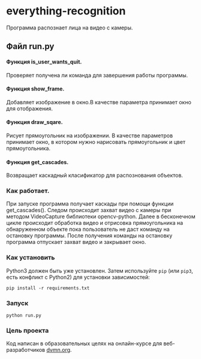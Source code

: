 # everything-recognition

Программа распознает лица на видео с камеры.

## Файл run.py

#### Функция is_user_wants_quit.

Проверяет получена ли команда для завершения работы программы. 

#### Функция show_frame.

Добавляет изображение в окно.В качестве параметра принимает окно для отображения.

#### Функция draw_sqare.

Рисует прямоугольник на изображении. В качестве параметров принимает окно, в котором нужно нарисовать прямоугольник и цвет прямоугольника.

#### Функция get_cascades.

Возвращает каскадный класификатор для распознования объектов.

### Как работает.

При запуске программа получает каскады при помощи функции get_cascades(). Следом происходит захват видео с камеры при методом VideoCapture библиотеки opencv-python.
Далее в бесконечном цикле происходит обработка видео и отрисовка прямоугольника на обнаруженном объекте пока пользователь не даст команду на остановку программы. После
получения команды на остановку программа отпускает захват видео и закрывает окно.

### Как установить

Python3 должен быть уже установлен. 
Затем используйте `pip` (или `pip3`, есть конфликт с Python2) для установки зависимостей:
```
pip install -r requirements.txt
```

### Запуск

```
python run.py
```

### Цель проекта

Код написан в образовательных целях на онлайн-курсе для веб-разработчиков [dvmn.org](https://dvmn.org/).
